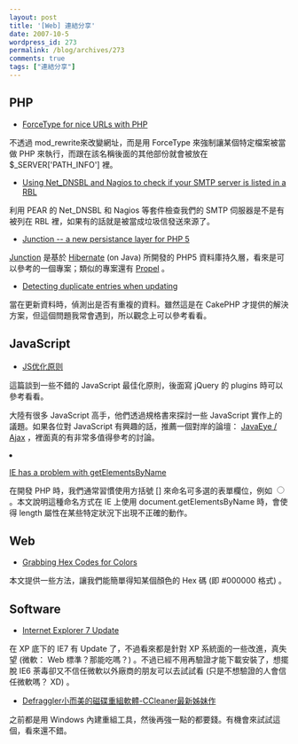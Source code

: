 ```yaml
---
layout: post
title: '[Web] 連結分享'
date: 2007-10-5
wordpress_id: 273
permalink: /blog/archives/273
comments: true
tags: ["連結分享"]
---
```


<!--more-->
## PHP

* [ForceType for nice URLs with PHP](http://doughboy.wordpress.com/2007/10/04/forcetype-for-nice-urls-with-php/)

不透過 mod_rewrite來改變網址，而是用 ForceType 來強制讓某個特定檔案被當做 PHP 來執行，而跟在該名稱後面的其他部份就會被放在 $_SERVER['PATH_INFO'] 裡。 

* [Using Net_DNSBL and Nagios to check if your SMTP server is listed in a RBL](http://nohn.org/blog/view/id/checking_your_smtp_server_with_net_dnsbl_and_nagios)

利用 PEAR 的 Net_DNSBL 和 Nagios 等套件檢查我們的 SMTP 伺服器是不是有被列在 RBL 裡，如果有的話就是被當成垃圾信發送來源了。

* [Junction -- a new persistance layer for PHP 5](http://devzone.zend.com/article/2594-Junction----a-new-persistance-layer-for-PHP-5)

[Junction](http://junctionphp.com/) 是基於 [Hibernate](http://www.hibernate.org/) (on Java) 所開發的 PHP5 資料庫持久層，看來是可以參考的一個專案；類似的專案還有 [Propel](http://propel.phpdb.org/trac/) 。 

* [Detecting duplicate entries when updating](http://bakery.cakephp.org/articles/view/detecting-duplicate-entries-when-updating)

當在更新資料時，偵測出是否有重複的資料。雖然這是在 CakePHP 才提供的解決方案，但這個問題我常會遇到，所以觀念上可以參考看看。



## JavaScript

* [JS优化原则](http://hax.javaeye.com/blog/126859)

這篇談到一些不錯的 JavaScript 最佳化原則，後面寫 jQuery 的 plugins 時可以參考看看。

大陸有很多 JavaScript 高手，他們透過規格書來探討一些 JavaScript 實作上的議題。如果各位對 JavaScript 有興趣的話，推薦一個對岸的論壇： [JavaEye / Ajax](http://www.javaeye.com/forums/board/AJAX) ，裡面真的有非常多值得參考的討論。 

<li>

[IE has a problem with getElementsByName](http://www.phpied.com/ie-has-a-problem-with-getelementsbyname/)

在開發 PHP 時，我們通常習慣使用方括號 [] 來命名可多選的表單欄位，例如 <input type="radio" name="something[]" /> 。本文說明這種命名方式在 IE 上使用 document.getElementsByName 時，會使得 length 屬性在某些特定狀況下出現不正確的動作。 
</li>


## Web

* [Grabbing Hex Codes for Colors](http://css-tricks.com/grabbing-hex-codes-for-colors/)

本文提供一些方法，讓我們能簡單得知某個顏色的 Hex 碼 (即 #000000 格式) 。 



## Software

* [Internet Explorer 7 Update](http://blogs.msdn.com/ie/archive/2007/10/04/internet-explorer-7-update.aspx)

在 XP 底下的 IE7 有 Update 了，不過看來都是針對 XP 系統面的一些改進，真失望 (微軟： Web 標準？那能吃嗎？) 。不過已經不用再驗證才能下載安裝了，想擺脫 IE6 荼毒卻又不信任微軟以外廠商的朋友可以去試試看 (只是不想驗證的人會信任微軟嗎？ XD) 。 

* [Defraggler小而美的磁碟重組軟體-CCleaner最新姊妹作](http://playpcesor.blogspot.com/2007/10/defraggler-ccleaner.html)

之前都是用 Windows 內建重組工具，然後再強一點的都要錢。有機會來試試這個，看來還不錯。 


